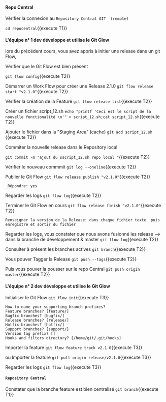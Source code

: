 #### Repo Central
 
 Vérifier la connexion au `Repository Central GIT  (remote)`
 
`cd repocentral`{{execute T1}}


#### L'équipe n° 1 dev développe et utilise le Git Glow
 
lors du précédent cours, vous avez  appris à initier une release dans un git Flow,

Vérifier que le Git Flow est bien présent

 `git flow config`{{execute T2}}

 Démarrer un Work Flow pour créer une Release  2.1.0
 `git flow release start "v2.1.0"`{{execute T2}}
 
 Vérifier la création de la Feature
 `git flow release list`{{execute T2}}

 Créer un fichier script_12.sh
 `echo "printf 'Ceci est le script de la nouvelle fonctionalité \n'" > script_12.sh;cat script_12.sh`{{execute T2}}
 
 Ajouter le fichier dans la "Staging Area" (cache)
 `git add script_12.sh `{{execute T2}}
 
 Commiter la nouvelle release dans le Repository local 
 
 `git commit -m "ajout du sscript_12.sh repo local "`{{execute T2}}
   
 Vérifier le nouveau commmit
 `git log --oneline`{{execute T2}}
 
 Publier le Git Flow 
 `git flow release publish "v2.1.0"`{{execute T2}}
 
 ```
 _Répondre: yes
  ```
 
 Regarder les logs 
 `git flow log`{{execute T2}}
 
 Terminer le Git Flow en cours 
 `git flow release finish "v2.1.0"`{{execute T2}}

 ```
Renseigner la version de la Release: dans chaque fichier texte  puis enregistre et sortir du fichier
 ``` 

 Regarder les logs, vous constater que nous avons fusionné les release -->  dans la branche de développement & master 
 `git flow log`{{execute T2}}


Consulter à présent les branches actives 
  `git branch`{{execute T2}}


Vous pouver Tagger la Release
 `git push --tags`{{execute T2}}

Puis vous pouver la pousser sur le repo Central
 `git push origin master`{{execute T2}}
  
    
 
#### L'équipe n° 2 dev développe et utilise le Git Glow

Initialiser le Git Flow
 `git flow init`{{execute T3}}
 ```
How to name your supporting branch prefixes?
Feature branches? [feature/]
Bugfix branches? [bugfix/]
Release branches? [release/]
Hotfix branches? [hotfix/]
Support branches? [support/]
Version tag prefix? []
Hooks and filters directory? [/home/git/.git/hooks]
 ``` 

Importer la feature
  `git flow feature track v2.1.0`{{execute T3}}

ou Importer la feature
  `git pull origin release/v2.1.0`{{execute T3}}


 
 Regarder les logs 
  `git flow log`{{execute T3}}


 #### `Repository Central`  
 Constater que la branche feature est bien centralisé
 `git branch`{{execute T1}}

